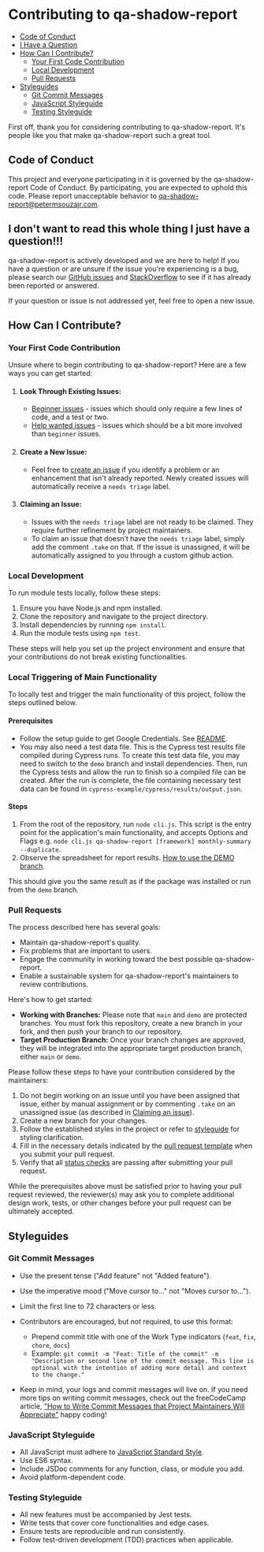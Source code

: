 # Contributing to qa-shadow-report

- [Code of Conduct](#code-of-conduct)
- [I Have a Question](#i-dont-want-to-read-this-whole-thing-i-just-have-a-question)
- [How Can I Contribute?](#how-can-i-contribute)
  - [Your First Code Contribution](#your-first-code-contribution)
  - [Local Development](#local-development)
  - [Pull Requests](#pull-requests)
- [Styleguides](#styleguides)
  - [Git Commit Messages](#git-commit-messages)
  - [JavaScript Styleguide](#javascript-styleguide)
  - [Testing Styleguide](#testing-styleguide)

First off, thank you for considering contributing to qa-shadow-report. It's people like you that make qa-shadow-report such a great tool.

## Code of Conduct

This project and everyone participating in it is governed by the qa-shadow-report Code of Conduct. By participating, you are expected to uphold this code. Please report unacceptable behavior to qa-shadow-report@petermsouzajr.com.

## I don't want to read this whole thing I just have a question!!!

qa-shadow-report is actively developed and we are here to help! If you have a question or are unsure if the issue you're experiencing is a bug, please search our [GitHub issues](https://github.com/petermsouzajr/qa-shadow-report/issues) and [StackOverflow](https://stackoverflow.com/questions/tagged/[qa-shadow-report]) to see if it has already been reported or answered.

If your question or issue is not addressed yet, feel free to open a new issue.

## How Can I Contribute?

### Your First Code Contribution

Unsure where to begin contributing to qa-shadow-report? Here are a few ways you can get started:

1. #### Look Through Existing Issues:

   - [Beginner issues](https://github.com/petermsouzajr/qa-shadow-report/issues?q=label%3Abeginner) - issues which should only require a few lines of code, and a test or two.
   - [Help wanted issues](https://github.com/petermsouzajr/qa-shadow-report/issues?q=label%3A%22help+wanted%22) - issues which should be a bit more involved than `beginner` issues.

2. #### Create a New Issue:

   - Feel free to [create an issue](https://github.com/petermsouzajr/qa-shadow-report/issues) if you identify a problem or an enhancement that isn't already reported. Newly created issues will automatically receive a `needs triage` label.

3. #### Claiming an Issue:
   - Issues with the `needs triage` label are not ready to be claimed. They require further refinement by project maintainers.
   - To claim an issue that doesn’t have the `needs triage` label, simply add the comment `.take` on that. If the issue is unassigned, it will be automatically assigned to you through a custom github action.

### Local Development

To run module tests locally, follow these steps:

1. Ensure you have Node.js and npm installed.
2. Clone the repository and navigate to the project directory.
3. Install dependencies by running `npm install`.
4. Run the module tests using `npm test`.

These steps will help you set up the project environment and ensure that your contributions do not break existing functionalities.

### Local Triggering of Main Functionality

To locally test and trigger the main functionality of this project, follow the steps outlined below.

#### Prerequisites

- Follow the setup guide to get Google Credentials. See [README](https://github.com/petermsouzajr/qa-shadow-report/blob/main/README.md#prerequisites).
- You may also need a test data file. This is the Cypress test results file compiled during Cypress runs. To create this test data file, you may need to switch to the `demo` branch and install dependencies. Then, run the Cypress tests and allow the run to finish so a compiled file can be created. After the run is complete, the file containing necessary test data can be found in `cypress-example/cypress/results/output.json`.

#### Steps

1. From the root of the repository, run `node cli.js`. This script is the entry point for the application's main functionality, and accepts Options and Flags e.g. `node cli.js qa-shadow-report [framework] monthly-summary --duplicate`.
2. Observe the spreadsheet for report results. [How to use the DEMO branch](https://github.com/petermsouzajr/qa-shadow-report/blob/main/README.md#demo-branch).

This should give you the same result as if the package was installed or run from the `demo` branch.

### Pull Requests

The process described here has several goals:

- Maintain qa-shadow-report's quality.
- Fix problems that are important to users.
- Engage the community in working toward the best possible qa-shadow-report.
- Enable a sustainable system for qa-shadow-report's maintainers to review contributions.

Here's how to get started:

- **Working with Branches:** Please note that `main` and `demo` are protected branches. You must fork this repository, create a new branch in your fork, and then push your branch to our repository.
- **Target Production Branch:** Once your branch changes are approved, they will be integrated into the appropriate target production branch, either `main` or `demo`.

Please follow these steps to have your contribution considered by the maintainers:

1. Do not begin working on an issue until you have been assigned that issue, either by manual assignment or by commenting `.take` on an unassigned issue (as described in [Claiming an issue](#claiming-an-issue)).
2. Create a new branch for your changes.
3. Follow the established styles in the project or refer to [styleguide](#styleguides) for styling clarification.
4. Fill in the necessary details indicated by the [pull request template](.github/PULL_REQUEST_TEMPLATE.md) when you submit your pull request.
5. Verify that all [status checks](https://help.github.com/articles/about-status-checks/) are passing after submitting your pull request.

While the prerequisites above must be satisfied prior to having your pull request reviewed, the reviewer(s) may ask you to complete additional design work, tests, or other changes before your pull request can be ultimately accepted.

## Styleguides

### Git Commit Messages

- Use the present tense ("Add feature" not "Added feature").
- Use the imperative mood ("Move cursor to..." not "Moves cursor to...").
- Limit the first line to 72 characters or less.
- Contributors are encouraged, but not required, to use this format:

  - Prepend commit title with one of the Work Type indicators (`feat`, `fix`, `chore`, `docs`)
  - Example: `git commit -m "Feat: Title of the commit" -m "Description or second line of the commit message. This line is optional with the intention of adding more detail and context to the change."`

- Keep in mind, your logs and commit messages will live on. If you need more tips on writing commit messages, check out the freeCodeCamp article, ["How to Write Commit Messages that Project Maintainers Will Appreciate"](https://www.freecodecamp.org/news/how-to-write-commit-messages-maintainers-will-like/) happy coding!

### JavaScript Styleguide

- All JavaScript must adhere to [JavaScript Standard Style](https://standardjs.com/).
- Use ES6 syntax.
- Include JSDoc comments for any function, class, or module you add.
- Avoid platform-dependent code.

### Testing Styleguide

- All new features must be accompanied by Jest tests.
- Write tests that cover core functionalities and edge cases.
- Ensure tests are reproducible and run consistently.
- Follow test-driven development (TDD) practices when applicable.
